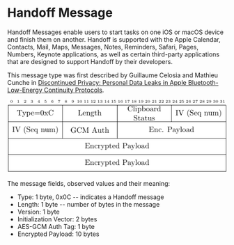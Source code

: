 <h1>Handoff Message</h1>

<p> 
Handoff Messages enable users to start tasks on one iOS or macOS device and
finish them on another. Handoff is supported with the Apple Calendar, Contacts,
Mail, Maps, Messages, Notes, Reminders, Safari, Pages, Numbers, Keynote
applications, as well as certain third-party applications that are designed to
support Handoff by their developers. 
</p> 

<p>
This message type was first described by Guillaume Celosia and Mathieu Cunche in 
<a
href="https://petsymposium.org/2020/files/papers/issue1/popets-2020-0003.pdf">Discontinued
Privacy: Personal Data Leaks in Apple Bluetooth-Low-Energy Continuity
Protocols</a>.
</p>

<div align="center">
<img style="height:50%" src="../figs/handoff_format.png">
</div>


<p>The message fields, observed values and their meaning:</p>

<ul>
<li>
Type: 1 byte, 0x0C -- indicates a Handoff message
</li>
<li>
Length: 1 byte -- number of bytes in the message
</li>
<li>
Version: 1 byte
</li>
<li>
Initialization Vector: 2 bytes
</li>
<li>
AES-GCM Auth Tag: 1 byte
</li>
<li>
Encrypted Payload: 10 bytes
</li>
</ul>
